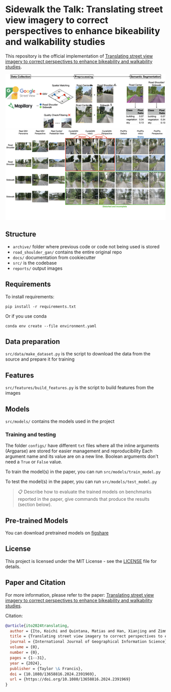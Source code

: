 # Sidewalk the Talk: Translating street view imagery to correct perspectives to enhance bikeability and walkability studies

This repository is the official implementation of [Translating street view imagery to correct perspectives to enhance bikeability and walkability studies](https://doi.org/10.1080/13658816.2024.2391969).

![Workflow diagram](reports/diagrams/workflow2.006.png)
![Generated images](reports/diagrams/workflow.009.png)

## Structure
- `archive/` folder where previous code or code not being used is stored
- `road_shoulder_gan/` contains the entire original repo
- `docs/` documentation from cookiecutter
- `src/` is the codebase
- `reports/` output images

## Requirements

To install requirements:

```setup
pip install -r requirements.txt
```

Or if you use conda
```conda
conda env create --file environment.yaml
```

## Data preparation
`src/data/make_dataset.py` is the script to download the data from the source and prepare it for training

## Features
`src/features/build_features.py` is the script to build features from the images

## Models
`src/models/` contains the models used in the project

### Training and testing

The folder `configs/` have different `txt` files  where all the inline arguments (Argparse) are stored for easier management and reproducibility
Each argument name and its value are on a new line.
Boolean arguments don't need a `True` or `False` value.

To train the model(s) in the paper, you can run `src/models/train_model.py`

To test the model(s) in the paper, you can run `src/models/test_model.py`

>📋  Describe how to evaluate the trained models on benchmarks reported in the paper, give commands that produce the results (section below).

## Pre-trained Models

You can download pretrained models on [figshare](https://figshare.com/articles/dataset/Data_and_code_for_Translating_street_view_imagery_to_correct_perspectives_to_enhance_bikeability_and_walkability_studies_/25532728/1?file=45432934)

## License

This project is licensed under the MIT License - see the [LICENSE](LICENSE) file for details.

## Paper and Citation

For more information, please refer to the paper: [Translating street view imagery to correct perspectives to enhance bikeability and walkability studies](https://doi.org/10.1080/13658816.2024.2391969).

Citation:
```bibtex
@article{ito2024translating,
  author = {Ito, Koichi and Quintana, Matias and Han, Xianjing and Zimmermann, Roger and Biljecki, Filip},
  title = {Translating street view imagery to correct perspectives to enhance bikeability and walkability studies},
  journal = {International Journal of Geographical Information Science},
  volume = {0},
  number = {0},
  pages = {1--31},
  year = {2024},
  publisher = {Taylor \& Francis},
  doi = {10.1080/13658816.2024.2391969},
  url = {https://doi.org/10.1080/13658816.2024.2391969}
}
```
